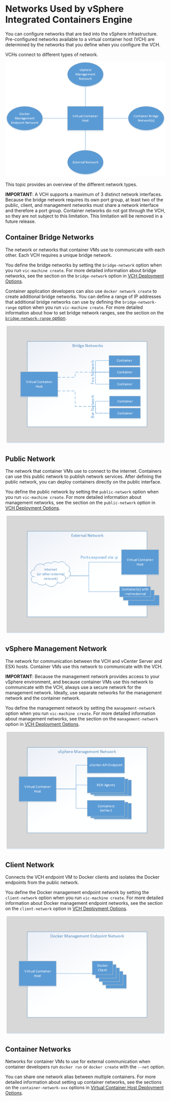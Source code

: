 # Networks Used by vSphere Integrated Containers Engine #

You can configure networks that are tied into the vSphere infrastructure. Pre-configured networks available to a virtual container host (VCH) are determined by the networks that you define when you configure the VCH.

VCHs connect to different types of network. 

 ![vSphere Container Host Management Network](graphics/vch-net.png)

This topic provides an overview of the different network types. 

**IMPORTANT**: A VCH supports a maximum of 3 distinct network interfaces. Because the bridge network requires its own port group, at least two of the public, client, and management networks must share a network interface and therefore a port group. Container networks do not got through the VCH, so they are not subject to this limitation. This limitation will be removed in a future release.

## Container Bridge Networks ##
The network or networks that container VMs use to communicate with each other. Each VCH requires a unique bridge network.

You define the bridge networks by setting the `bridge-network` option when you run `vic-machine create`.  For  more detailed information about bridge networks, see the section on the `bridge-network` option in [VCH Deployment Options](vch_installer_options.md#bridge).

Container application developers can also use `docker network create` to create additional bridge networks. You can define a range of IP addresses that additional bridge networks can use by defining the `bridge-network-range` option when you run `vic-machine create`. For  more detailed information about  how to set bridge network ranges, see the section on the [`bridge-network-range` option](vch_installer_options.md#bridge-range). 

 ![Container Bridge Network](graphics/vch-bridge-net.png)

## Public Network  ##
The network that container VMs use to connect to the internet. Containers can use this public network to publish network services. After defining the public network, you can deploy containers directly on the public interface.

You define the public network by setting the `public-network` option when you run `vic-machine create`. For  more detailed information about management networks, see the section on the `public-network` option in [VCH Deployment Options](vch_installer_options.md#public-network).

 ![Public Network](graphics/vch-external-net.png)

## vSphere Management Network ##

The network for communication between the VCH and vCenter Server and ESXi hosts. Container VMs use this network to communicate with the VCH.

**IMPORTANT**: Because the management network provides access to your vSphere environment, and because container VMs use this network to communicate with the VCH, always use a secure network for the management network. Ideally, use separate networks for the management network and the container network.

You define the management network by setting the `management-network` option when you run `vic-machine create`. For  more detailed information about management networks, see the section on the `management-network` option in [VCH Deployment Options](vch_installer_options.md#management-network).

 ![vSphere Management Network](graphics/vch-management-net.png)

## Client Network ##

Connects the VCH endpoint VM to Docker clients and isolates the Docker endpoints from the public network.

You define the Docker management endpoint network by setting the `client-network` option when you run `vic-machine create`. For  more detailed information about Docker management endpoint networks, see the section on the `client-network` option in [VCH Deployment Options](vch_installer_options.md#client-network).

 ![Docker Management Endpoint Network](graphics/vch-docker-net.png)

## Container Networks ##

Networks for container VMs to use for external communication when container developers run `docker run` or `docker create` with the `--net` option. 

You can share one network alias between multiple containers. For  more detailed information about setting up container networks, see the sections on the `container-network-xxx` options in [Virtual Container Host Deployment Options](vch_installer_options.md#container-network). 
